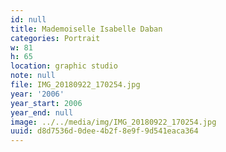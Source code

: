 ```yaml
---
id: null
title: Mademoiselle Isabelle Daban
categories: Portrait
w: 81
h: 65
location: graphic studio
note: null
file: IMG_20180922_170254.jpg
year: '2006'
year_start: 2006
year_end: null
image: ../../media/img/IMG_20180922_170254.jpg
uuid: d8d7536d-0dee-4b2f-8e9f-9d541eaca364
---
```


